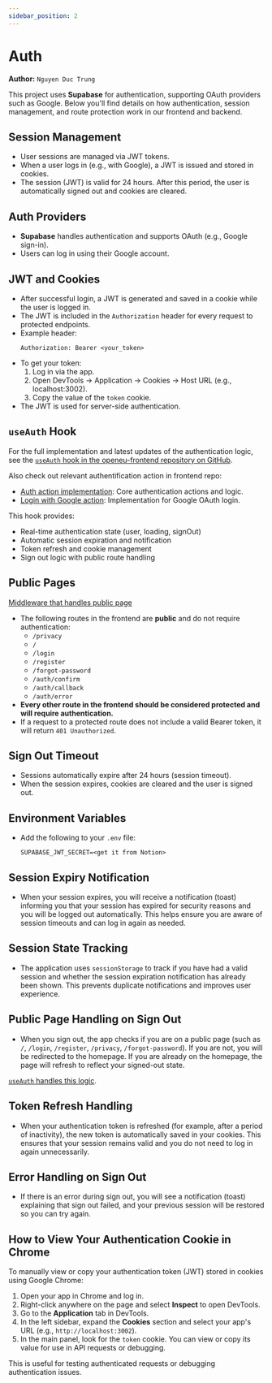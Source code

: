 ```yaml
---
sidebar_position: 2
---
```


# Auth

**Author:** `Nguyen Duc Trung`

This project uses **Supabase** for authentication, supporting OAuth providers such as Google. Below you'll find details on how authentication, session management, and route protection work in our frontend and backend.

## Session Management
- User sessions are managed via JWT tokens.
- When a user logs in (e.g., with Google), a JWT is issued and stored in cookies.
- The session (JWT) is valid for 24 hours. After this period, the user is automatically signed out and cookies are cleared.

## Auth Providers
- **Supabase** handles authentication and supports OAuth (e.g., Google sign-in).
- Users can log in using their Google account.

## JWT and Cookies
- After successful login, a JWT is generated and saved in a cookie while the user is logged in.
- The JWT is included in the `Authorization` header for every request to protected endpoints.
- Example header:
  ```http
  Authorization: Bearer <your_token>
  ```
- To get your token:
  1. Log in via the app.
  2. Open DevTools → Application → Cookies → Host URL (e.g., localhost:3002).
  3. Copy the value of the `token` cookie.
- The JWT is used for server-side authentication.

## `useAuth` Hook

For the full implementation and latest updates of the authentication logic, see the [`useAuth` hook in the openeu-frontend repository on GitHub](https://github.com/jst-seminar-rostlab-tum/openeu-frontend/blob/main/src/domain/hooks/useAuth.tsx).

Also check out relevant authentification action in frontend repo: 
- [Auth action implementation](https://github.com/jst-seminar-rostlab-tum/openeu-frontend/blob/main/src/domain/actions/auth.ts): Core authentication actions and logic.
- [Login with Google action](https://github.com/jst-seminar-rostlab-tum/openeu-frontend/blob/main/src/domain/actions/login-with-google.ts): Implementation for Google OAuth login.

This hook provides:
- Real-time authentication state (user, loading, signOut)
- Automatic session expiration and notification
- Token refresh and cookie management
- Sign out logic with public route handling

## Public Pages

[Middleware that handles public page](https://github.com/jst-seminar-rostlab-tum/openeu-frontend/blob/main/src/lib/supabase/middleware.ts)

- The following routes in the frontend are **public** and do not require authentication:
  - `/privacy`
  - `/`
  - `/login`
  - `/register`
  - `/forgot-password`
  - `/auth/confirm`
  - `/auth/callback`
  - `/auth/error`
- **Every other route in the frontend should be considered protected and will require authentication.**
- If a request to a protected route does not include a valid Bearer token, it will return `401 Unauthorized`.



## Sign Out Timeout
- Sessions automatically expire after 24 hours (session timeout).
- When the session expires, cookies are cleared and the user is signed out.

## Environment Variables
- Add the following to your `.env` file:
  ```env
  SUPABASE_JWT_SECRET=<get it from Notion>
  ```

## Session Expiry Notification
- When your session expires, you will receive a notification (toast) informing you that your session has expired for security reasons and you will be logged out automatically. This helps ensure you are aware of session timeouts and can log in again as needed.

## Session State Tracking
- The application uses `sessionStorage` to track if you have had a valid session and whether the session expiration notification has already been shown. This prevents duplicate notifications and improves user experience.

## Public Page Handling on Sign Out
- When you sign out, the app checks if you are on a public page (such as `/`, `/login`, `/register`, `/privacy`, `/forgot-password`). If you are not, you will be redirected to the homepage. If you are already on the homepage, the page will refresh to reflect your signed-out state.

[`useAuth` handles this logic](https://github.com/jst-seminar-rostlab-tum/openeu-frontend/blob/main/src/domain/hooks/useAuth.tsx).

## Token Refresh Handling
- When your authentication token is refreshed (for example, after a period of inactivity), the new token is automatically saved in your cookies. This ensures that your session remains valid and you do not need to log in again unnecessarily.

## Error Handling on Sign Out
- If there is an error during sign out, you will see a notification (toast) explaining that sign out failed, and your previous session will be restored so you can try again.


## How to View Your Authentication Cookie in Chrome

To manually view or copy your authentication token (JWT) stored in cookies using Google Chrome:

1. Open your app in Chrome and log in.
2. Right-click anywhere on the page and select **Inspect** to open DevTools.
3. Go to the **Application** tab in DevTools.
4. In the left sidebar, expand the **Cookies** section and select your app's URL (e.g., `http://localhost:3002`).
5. In the main panel, look for the `token` cookie. You can view or copy its value for use in API requests or debugging.

This is useful for testing authenticated requests or debugging authentication issues.
